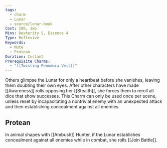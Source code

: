 ```yaml
---
tags:
  - charm
  - Lunar
  - source/lunar-book
Cost: 10m, 1wp
Mins: Dexterity 5, Essence 4
Type: Reflexive
Keywords:
  - Mute
  - Protean
Duration: Instant
Prerequisite Charms:
  - "[[Twisting Penumbra Veil]]"
---
```

Others glimpse the Lunar for only a heartbeat before she vanishes, leaving them doubting their own eyes. After other characters have made [[Awareness]] rolls opposing her [[Stealth]], she forces them to reroll all dice that show successes. This Charm can only be used once per scene, unless reset by incapacitating a nontrivial enemy with an unexpected attack and then establishing concealment against all enemies. 
## Protean 

In animal shapes with [[Ambush]] Hunter, if the Lunar establishes concealment against all enemies while in combat, she rolls [[Join Battle]]. 